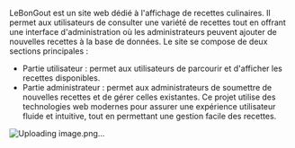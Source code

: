 LeBonGout est un site web dédié à l'affichage de recettes culinaires. Il permet aux utilisateurs de consulter une variété de recettes tout en offrant une interface d'administration où les administrateurs peuvent ajouter de nouvelles recettes à la base de données. Le site se compose de deux sections principales :

- Partie utilisateur : permet aux utilisateurs de parcourir et d'afficher les recettes disponibles.
- Partie administrateur : permet aux administrateurs de soumettre de nouvelles recettes et de gérer celles existantes.
Ce projet utilise des technologies web modernes pour assurer une expérience utilisateur fluide et intuitive, tout en permettant une gestion facile des recettes.

![Uploading image.png…]()
